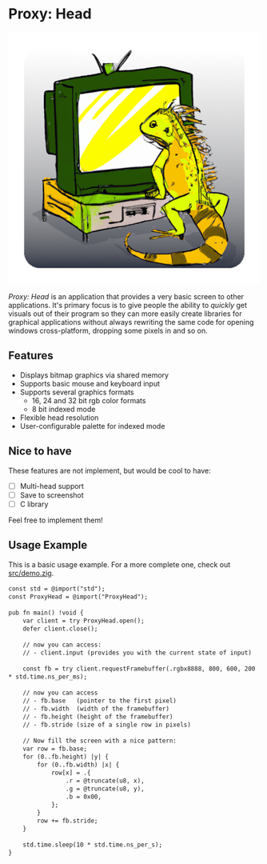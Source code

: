 # Proxy: Head

![app logo](design/logo.png)

_Proxy: Head_ is an application that provides a very basic screen to other applications. It's primary focus is to give
people the ability to _quickly_ get visuals out of their program so they can more easily create libraries for graphical
applications without always rewriting the same code for opening windows cross-platform, dropping some pixels in and so on.

## Features

- Displays bitmap graphics via shared memory
- Supports basic mouse and keyboard input
- Supports several graphics formats
  - 16, 24 and 32 bit rgb color formats
  - 8 bit indexed mode
- Flexible head resolution
- User-configurable palette for indexed mode

## Nice to have

These features are not implement, but would be cool to have:

- [ ] Multi-head support
- [ ] Save to screenshot
- [ ] C library

Feel free to implement them!

## Usage Example

This is a basic usage example. For a more complete one, check out [src/demo.zig](src/demo.zig).

```zig
const std = @import("std");
const ProxyHead = @import("ProxyHead");

pub fn main() !void {
    var client = try ProxyHead.open();
    defer client.close();

    // now you can access:
    // - client.input (provides you with the current state of input)

    const fb = try client.requestFramebuffer(.rgbx8888, 800, 600, 200 * std.time.ns_per_ms);

    // now you can access
    // - fb.base   (pointer to the first pixel)
    // - fb.width  (width of the framebuffer)
    // - fb.height (height of the framebuffer)
    // - fb.stride (size of a single row in pixels)

    // Now fill the screen with a nice pattern:
    var row = fb.base;
    for (0..fb.height) |y| {
        for (0..fb.width) |x| {
            row[x] = .{
                .r = @truncate(u8, x),
                .g = @truncate(u8, y),
                .b = 0x00,
            };
        }
        row += fb.stride;
    }

    std.time.sleep(10 * std.time.ns_per_s);
}
```
